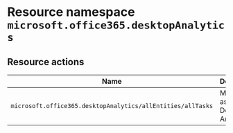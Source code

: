 # Resource namespace `microsoft.office365.desktopAnalytics`
## Resource actions
|Name|Description|Privileged|
|-|-|-|
|`microsoft.office365.desktopAnalytics/allEntities/allTasks`|Manage all aspects of Desktop Analytics|False|

